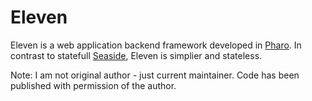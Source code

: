 # Eleven

Eleven is a web application backend framework developed in [Pharo](https://pharo.org). In contrast to statefull [Seaside](http://www.seaside.st), Eleven is simplier and stateless.

Note: I am not original author - just current maintainer. Code has been published with permission of the author.
